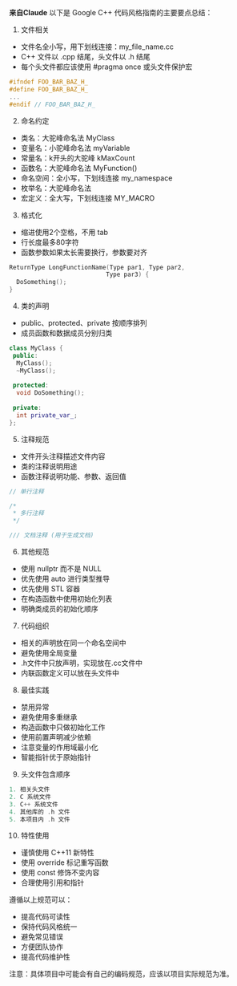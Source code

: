 **来自Claude**
以下是 Google C++ 代码风格指南的主要要点总结：

1. 文件相关
- 文件名全小写，用下划线连接：my_file_name.cc
- C++ 文件以 .cpp 结尾，头文件以 .h 结尾
- 每个头文件都应该使用 #pragma once 或头文件保护宏
```cpp
#ifndef FOO_BAR_BAZ_H_
#define FOO_BAR_BAZ_H_
...
#endif // FOO_BAR_BAZ_H_
```

2. 命名约定
- 类名：大驼峰命名法 MyClass
- 变量名：小驼峰命名法 myVariable
- 常量名：k开头的大驼峰 kMaxCount
- 函数名：大驼峰命名法 MyFunction()
- 命名空间：全小写，下划线连接 my_namespace
- 枚举名：大驼峰命名法
- 宏定义：全大写，下划线连接 MY_MACRO

3. 格式化
- 缩进使用2个空格，不用 tab
- 行长度最多80字符
- 函数参数如果太长需要换行，参数要对齐
```cpp
ReturnType LongFunctionName(Type par1, Type par2,
                           Type par3) {
  DoSomething();
}
```

4. 类的声明
- public、protected、private 按顺序排列
- 成员函数和数据成员分别归类
```cpp
class MyClass {
 public:
  MyClass();
  ~MyClass();
 
 protected:
  void DoSomething();
 
 private:
  int private_var_;
};
```

5. 注释规范
- 文件开头注释描述文件内容
- 类的注释说明用途
- 函数注释说明功能、参数、返回值
```cpp
// 单行注释

/*
 * 多行注释
 */

/// 文档注释 (用于生成文档)
```

6. 其他规范
- 使用 nullptr 而不是 NULL
- 优先使用 auto 进行类型推导
- 优先使用 STL 容器
- 在构造函数中使用初始化列表
- 明确类成员的初始化顺序

7. 代码组织
- 相关的声明放在同一个命名空间中
- 避免使用全局变量
- .h文件中只放声明，实现放在.cc文件中
- 内联函数定义可以放在头文件中

8. 最佳实践
- 禁用异常
- 避免使用多重继承
- 构造函数中只做初始化工作
- 使用前置声明减少依赖
- 注意变量的作用域最小化
- 智能指针优于原始指针

9. 头文件包含顺序
```cpp
1. 相关头文件
2. C 系统文件
3. C++ 系统文件
4. 其他库的 .h 文件
5. 本项目内 .h 文件
```

10. 特性使用
- 谨慎使用 C++11 新特性
- 使用 override 标记重写函数
- 使用 const 修饰不变内容
- 合理使用引用和指针

遵循以上规范可以：
- 提高代码可读性
- 保持代码风格统一
- 避免常见错误
- 方便团队协作
- 提高代码维护性

注意：具体项目中可能会有自己的编码规范，应该以项目实际规范为准。